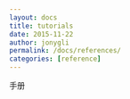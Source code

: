 ```yaml
---
layout: docs
title: tutorials
date: 2015-11-22
author: jonygli
permalink: /docs/references/
categories: [reference]
---
```


手册